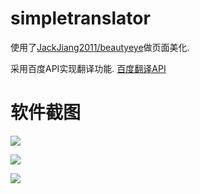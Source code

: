 # simpletranslator

使用了<a href="https://github.com/JackJiang2011/beautyeye">JackJiang2011/beautyeye</a>做页面美化.

采用百度API实现翻译功能.
<a href="http://developer.baidu.com/wiki/index.php?title=%E5%B8%AE%E5%8A%A9%E6%96%87%E6%A1%A3%E9%A6%96%E9%A1%B5/%E7%99%BE%E5%BA%A6%E7%BF%BB%E8%AF%91API">百度翻译API</a>



# 软件截图

![](https://github.com/joylyl/simpletranslator/tree/master/Screenshot/main.png)


![](https://github.com/joylyl/simpletranslator/tree/master/Screenshot/main1.png)


![](https://github.com/joylyl/simpletranslator/tree/master/Screenshot/main2.png)
